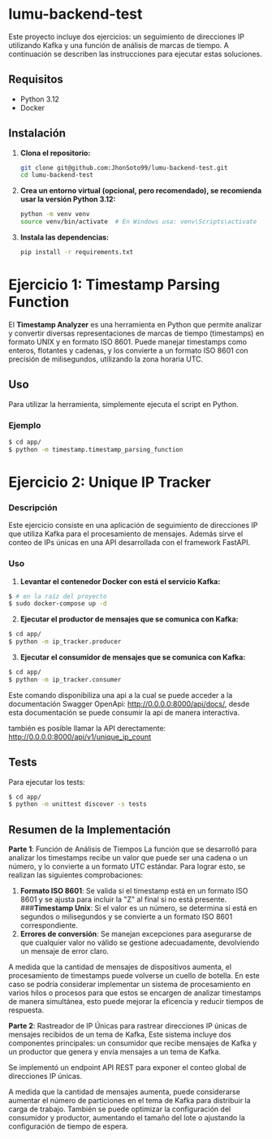 # lumu-backend-test

Este proyecto incluye dos ejercicios: un seguimiento de direcciones IP utilizando Kafka y una función de análisis de marcas de tiempo. A continuación se describen las instrucciones para ejecutar estas soluciones.

## Requisitos
- Python 3.12
- Docker

## Instalación

1. **Clona el repositorio:**

   ```bash
   git clone git@github.com:JhonSoto99/lumu-backend-test.git
   cd lumu-backend-test

2. **Crea un entorno virtual (opcional, pero recomendado), se recomienda usar la versión Python 3.12:**

   ```bash
   python -m venv venv
   source venv/bin/activate  # En Windows usa: venv\Scripts\activate

3. **Instala las dependencias:**
   ```bash
   pip install -r requirements.txt

# Ejercicio 1: Timestamp Parsing Function
El **Timestamp Analyzer** es una herramienta en Python que permite analizar y convertir diversas representaciones de marcas de tiempo (timestamps) en formato UNIX y en formato ISO 8601. Puede manejar timestamps como enteros, flotantes y cadenas, y los convierte a un formato ISO 8601 con precisión de milisegundos, utilizando la zona horaria UTC.

## Uso

Para utilizar la herramienta, simplemente ejecuta el script en Python.
### Ejemplo

```bash
$ cd app/ 
$ python -m timestamp.timestamp_parsing_function
```

# Ejercicio 2:  Unique IP Tracker

### Descripción
Este ejercicio consiste en una aplicación de seguimiento de direcciones IP que utiliza Kafka para el procesamiento de mensajes. Además sirve el conteo de IPs únicas en una API desarrollada con el framework FastAPI. 

### Uso

1. **Levantar el contenedor Docker con está el servicio Kafka:**
```bash
$ # en la raíz del proyecto
$ sudo docker-compose up -d
```

2. **Ejecutar el productor de mensajes que se comunica con Kafka:**
```bash
$ cd app/
$ python -m ip_tracker.producer
```

3. **Ejecutar el consumidor de mensajes que se comunica con Kafka:**
```bash
$ cd app/
$ python -m ip_tracker.consumer
```
Este comando disponibiliza una api a la cual se puede acceder a la documentación Swagger OpenApi:
http://0.0.0.0:8000/api/docs/, desde esta documentación se puede consumir la api de manera interactiva.

también es posible llamar la API derectamente: http://0.0.0.0:8000/api/v1/unique_ip_count



## Tests

Para ejecutar los tests:
```bash
$ cd app/ 
$ python -m unittest discover -s tests
```


## Resumen de la Implementación

**Parte 1**: Función de Análisis de Tiempos La función que se desarrolló para analizar los timestamps recibe un valor
que puede ser una cadena o un número, y lo convierte a un formato UTC estándar.
Para lograr esto, se realizan las siguientes comprobaciones:

1. **Formato ISO 8601**: Se valida si el timestamp está en un formato ISO 8601 y se ajusta para incluir la "Z" al final si no está presente.
###**Timestamp Unix**: Si el valor es un número, se determina si está en segundos o milisegundos y se convierte a un formato ISO 8601 correspondiente.
2. **Errores de conversión**: Se manejan excepciones para asegurarse de que cualquier valor no válido se gestione adecuadamente, devolviendo un mensaje de error claro.

A medida que la cantidad de mensajes de dispositivos aumenta, el procesamiento de timestamps puede volverse un cuello de botella.
En este caso se podría considerar implementar un sistema de procesamiento en varios hilos o procesos para que estos se encargen de analizar timestamps de manera simultánea,
esto puede mejorar la eficencia y reducir tiempos de respuesta.

**Parte 2**: Rastreador de IP Únicas para rastrear direcciones IP únicas de mensajes recibidos de un tema de Kafka,
Este sistema incluye dos componentes principales: un consumidor que recibe mensajes de Kafka y un productor que genera y envía mensajes a un tema de Kafka.

Se implementó un endpoint API REST para exponer el conteo global de direcciones IP únicas.

A medida que la cantidad de mensajes aumenta, puede considerarse aumentar el número de particiones en el tema de Kafka para distribuir la carga de trabajo.
También se puede optimizar la configuración del consumidor y productor, aumentando el tamaño del lote o ajustando la configuración de tiempo de espera.

